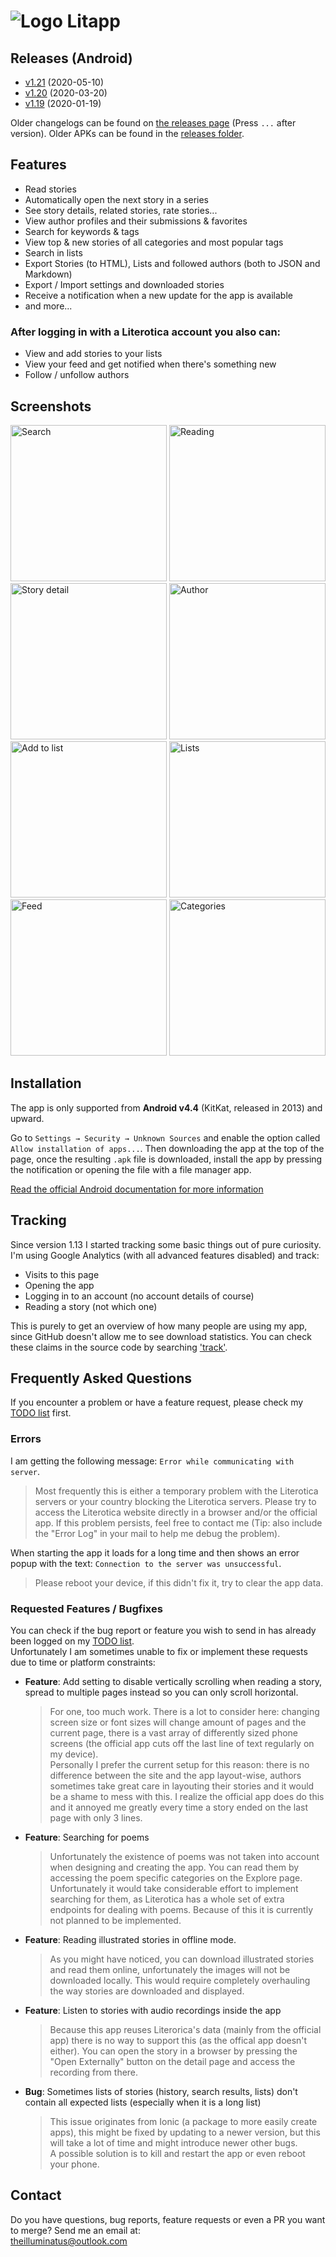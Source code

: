 # ![Logo](https://theilluminatus.github.io/litapp/images/icon.png "Logo") Litapp

## Releases (Android)

- [v1.21](https://theilluminatus.github.io/litapp/releases/litapp-1.21.apk) (2020-05-10)
- [v1.20](https://theilluminatus.github.io/litapp/releases/litapp-1.20.apk) (2020-03-20)
- [v1.19](https://theilluminatus.github.io/litapp/releases/litapp-1.19.apk) (2020-01-19)

Older changelogs can be found on [the releases page](https://github.com/theilluminatus/litapp/releases) (Press `...` after version). Older APKs can be found in the [releases folder](https://github.com/theilluminatus/litapp/tree/master/docs/releases).

## Features

- Read stories
- Automatically open the next story in a series
- See story details, related stories, rate stories...
- View author profiles and their submissions & favorites
- Search for keywords & tags
- View top & new stories of all categories and most popular tags
- Search in lists
- Export Stories (to HTML), Lists and followed authors (both to JSON and Markdown)
- Export / Import settings and downloaded stories
- Receive a notification when a new update for the app is available
- and more...

### After logging in with a Literotica account you also can:

- View and add stories to your lists
- View your feed and get notified when there's something new
- Follow / unfollow authors

## Screenshots

<img alt="Search" title="Search" src="https://theilluminatus.github.io/litapp/images/search.jpg" width="250"> <img alt="Reading" title="Reading" src="https://theilluminatus.github.io/litapp/images/read.jpg" width="250"> <img alt="Story detail" title="Story detail" src="https://theilluminatus.github.io/litapp/images/detail.jpg" width="250"> <img alt="Author" title="Author" src="https://theilluminatus.github.io/litapp/images/author.jpg" width="250"> <img alt="Add to list" title="Add to list" src="https://theilluminatus.github.io/litapp/images/fav.jpg" width="250"> <img alt="Lists" title="Lists" src="https://theilluminatus.github.io/litapp/images/lists.jpg" width="250"> <img alt="Feed" title="Feed" src="https://theilluminatus.github.io/litapp/images/feed.jpg" width="250"> <img alt="Categories" title="Categories" src="https://theilluminatus.github.io/litapp/images/categories.jpg" width="250">

## Installation

The app is only supported from **Android v4.4** (KitKat, released in 2013) and upward.

Go to `Settings → Security → Unknown Sources` and enable the option called `Allow installation of apps...`. Then downloading the app at the top of the page, once the resulting `.apk` file is downloaded, install the app by pressing the notification or opening the file with a file manager app.

[Read the official Android documentation for more information](https://developer.android.com/distribute/marketing-tools/alternative-distribution#websites)

## Tracking

Since version 1.13 I started tracking some basic things out of pure curiosity. I'm using Google Analytics (with all advanced features disabled) and track:

- Visits to this page
- Opening the app
- Logging in to an account (no account details of course)
- Reading a story (not which one)

This is purely to get an overview of how many people are using my app, since GitHub doesn't allow me to see download statistics. You can check these claims in the source code by searching ['track'](https://github.com/theilluminatus/litapp/search?l=TypeScript&q=track).

## Frequently Asked Questions

If you encounter a problem or have a feature request, please check my [TODO list](https://github.com/theilluminatus/litapp/blob/master/TODO.md) first.

### Errors

I am getting the following message: `Error while communicating with server`.

> Most frequently this is either a temporary problem with the Literotica servers or your country blocking the Literotica servers. Please try to access the Literotica website directly in a browser and/or the official app. If this problem persists, feel free to contact me (Tip: also include the "Error Log" in your mail to help me debug the problem).

When starting the app it loads for a long time and then shows an error popup with the text: `Connection to the server was unsuccessful`.

> Please reboot your device, if this didn't fix it, try to clear the app data.

### Requested Features / Bugfixes

You can check if the bug report or feature you wish to send in has already been logged on my [TODO list](https://github.com/theilluminatus/litapp/blob/master/TODO.md).  
Unfortunately I am sometimes unable to fix or implement these requests due to time or platform constraints:

- **Feature**: Add setting to disable vertically scrolling when reading a story, spread to multiple pages instead so you can only scroll horizontal.
    > For one, too much work. There is a lot to consider here: changing screen size or font sizes will change amount of pages and the current page, there is a vast array of differently sized phone screens (the official app cuts off the last line of text regularly on my device).  
    > Personally I prefer the current setup for this reason: there is no difference between the site and the app layout-wise, authors sometimes take great care in layouting their stories and it would be a shame to mess with this. I realize the official app does do this and it annoyed me greatly every time a story ended on the last page with only 3 lines.

- **Feature**: Searching for poems
    > Unfortunately the existence of poems was not taken into account when designing and creating the app. You can read them by accessing the poem specific categories on the Explore page. Unfortunately it would take considerable effort to implement searching for them, as Literotica has a whole set of extra endpoints for dealing with poems. Because of this it is currently not planned to be implemented.

- **Feature**: Reading illustrated stories in offline mode.
    > As you might have noticed, you can download illustrated stories and read them online, unfortunately the images will not be downloaded locally. This would require completely overhauling the way stories are downloaded and displayed.

- **Feature**: Listen to stories with audio recordings inside the app
    > Because this app reuses Literorica's data (mainly from the official app) there is no way to support this (as the offical app doesn't either). You can open the story in a browser by pressing the "Open Externally" button on the detail page and access the recording from there.

- **Bug**: Sometimes lists of stories (history, search results, lists) don't contain all expected lists (especially when it is a long list)
    > This issue originates from Ionic (a package to more easily create apps), this might be fixed by updating to a newer version, but this will take a lot of time and might introduce newer other bugs.  
    > A possible solution is to kill and restart the app or even reboot your phone.

## Contact

Do you have questions, bug reports, feature requests or even a PR you want to merge? Send me an email at:  
[theilluminatus@outlook.com](mailto:theilluminatus@outlook.com)
